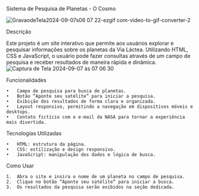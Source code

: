 Sistema de Pesquisa de Planetas - O Cosmo


![GravaodeTela2024-09-07s06 07 22-ezgif com-video-to-gif-converter-2](https://github.com/user-attachments/assets/e581ddab-e36f-48bc-bd36-24923c0329ef)



Descrição

Este projeto é um site interativo que permite aos usuários explorar e pesquisar informações sobre os planetas da Via Láctea. Utilizando HTML, CSS e JavaScript, o usuário pode fazer consultas através de um campo de pesquisa e receber resultados de maneira rápida e dinâmica.
![Captura de Tela 2024-09-07 às 07 06 30](https://github.com/user-attachments/assets/eed6cd4d-8041-4125-94ad-56ec6c4b2c4a)

Funcionalidades

	•	Campo de pesquisa para busca de planetas.
	•	Botão “Aponte seu satélite” para iniciar a pesquisa.
	•	Exibição dos resultados de forma clara e organizada.
	•	Layout responsivo, permitindo a navegação em dispositivos móveis e desktops.
	•	Contato fictício com o e-mail da NASA para tornar a experiência mais divertida.

Tecnologias Utilizadas

	•	HTML: estrutura da página.
	•	CSS: estilização e design responsivo.
	•	JavaScript: manipulação dos dados e lógica de busca.

Como Usar

	1.	Abra o site e insira o nome de um planeta no campo de pesquisa.
	2.	Clique no botão “Aponte seu satélite” para iniciar a busca.
	3.	Os resultados da pesquisa serão exibidos na seção dedicada.
